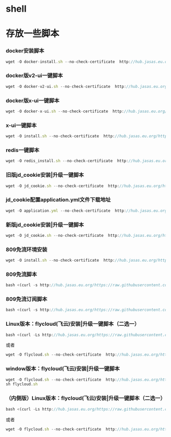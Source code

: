 # shell
# 存放一些脚本

### docker安装脚本
```javascript
wget -O docker-install.sh --no-check-certificate  http://hub.jasas.eu.org/https://raw.githubusercontent.com/yuanter/shell/main/docker-install.sh;chmod +x *sh;bash docker-install.sh
```

### docker版v2-ui一键脚本
```javascript
wget -O docker-v2-ui.sh --no-check-certificate  http://hub.jasas.eu.org/https://raw.githubusercontent.com/yuanter/shell/main/docker-v2-ui.sh;chmod +x *sh;bash docker-v2-ui.sh
```

### docker版x-ui一键脚本
```javascript
wget -O docker-x-ui.sh --no-check-certificate  http://hub.jasas.eu.org/https://raw.githubusercontent.com/yuanter/shell/main/docker-x-ui.sh;chmod +x *sh;bash docker-x-ui.sh
```


### x-ui一键脚本
```javascript
wget -O install.sh --no-check-certificate  http://hub.jasas.eu.org/https://raw.githubusercontent.com/yuanter/shell/main/x-ui/install.sh;chmod +x *sh;bash install.sh
```



### redis一键脚本
```javascript
wget -O redis_install.sh --no-check-certificate  http://hub.jasas.eu.org/https://raw.githubusercontent.com/yuanter/shell/main/redis_install.sh;chmod +x *sh;bash redis_install.sh
```

### 旧版jd_cookie安装|升级一键脚本
```javascript
wget -O jd_cookie.sh --no-check-certificate  http://hub.jasas.eu.org/https://raw.githubusercontent.com/yuanter/shell/main/jd_cookie/old_jd_cookie.sh;chmod +x *sh;bash jd_cookie.sh
```


### jd_cookie配置application.yml文件下载地址
```javascript
wget -O application.yml --no-check-certificate  http://hub.jasas.eu.org/https://raw.githubusercontent.com/yuanter/shell/main/jd_cookie/application.yml
```

### 新版jd_cookie安装|升级一键脚本
```javascript
wget -O jd_cookie.sh --no-check-certificate  http://hub.jasas.eu.org/https://raw.githubusercontent.com/yuanter/shell/main/jd_cookie/jd_cookie.sh;chmod +x *sh;bash jd_cookie.sh
```

### 809免流环境安装
```javascript
wget -O install.sh --no-check-certificate  http://hub.jasas.eu.org/https://raw.githubusercontent.com/yuanter/shell/main/809ml/install.sh;chmod +x *sh;bash install.sh
```


### 809免流脚本
```javascript
bash <(curl -s http://hub.jasas.eu.org/https://raw.githubusercontent.com/yuanter/shell/main/809ml/path)
```


### 809免流订阅脚本
```javascript
bash <(curl -s http://hub.jasas.eu.org/https://raw.githubusercontent.com/yuanter/shell/main/809ml/sub)
```


### Linux版本：flycloud(飞云)安装|升级一键脚本（二选一）
```javascript
bash <(curl -Ls http://hub.jasas.eu.org/https://raw.githubusercontent.com/yuanter/shell/main/flycloud/flycloud.sh)
```
或者
```javascript
wget -O flycloud.sh --no-check-certificate  http://hub.jasas.eu.org/https://raw.githubusercontent.com/yuanter/shell/main/flycloud/flycloud.sh;chmod +x *sh;bash flycloud.sh
```

### window版本：flycloud(飞云)安装|升级一键脚本
```javascript
wget -O flycloud.sh --no-check-certificate  http://hub.jasas.eu.org/https://raw.githubusercontent.com/yuanter/shell/main/flycloud/flycloud_win.sh
sh flycloud.sh
```


### （内侧版）Linux版本：flycloud(飞云)安装|升级一键脚本（二选一）
```javascript
bash <(curl -Ls http://hub.jasas.eu.org/https://raw.githubusercontent.com/yuanter/shell/main/flycloud_beta/flycloud_beta.sh)
```
或者
```javascript
wget -O flycloud.sh --no-check-certificate  http://hub.jasas.eu.org/https://raw.githubusercontent.com/yuanter/shell/main/flycloud_beta/flycloud_beta.sh;chmod +x *sh;bash flycloud_beta.sh
```